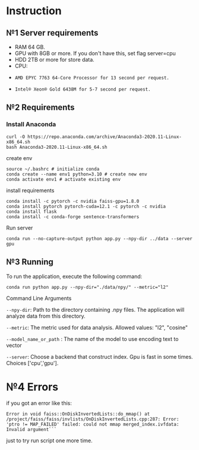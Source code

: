 # Instruction

## №1 Server requirements

- RAM 64 GB.
- GPU with 8GB or more. If you don't have this, set flag server=cpu
- HDD 2TB or more for store data.
- CPU:
-     AMD EPYC 7763 64-Core Processor for 13 second per request.
-     Intel® Xeon® Gold 6438M for 5-7 second per request.

## №2 Requirements

### Install Anaconda

 ```
curl -O https://repo.anaconda.com/archive/Anaconda3-2020.11-Linux-x86_64.sh
bash Anaconda3-2020.11-Linux-x86_64.sh 
 ```

create env

```shell
source ~/.bashrc # initialize conda
conda create --name env1 python=3.10 # create new env
conda activate env1 # activate existing env
```

install requirements

```shell
conda install -c pytorch -c nvidia faiss-gpu=1.8.0
conda install pytorch pytorch-cuda=12.1 -c pytorch -c nvidia
conda install flask
conda install -c conda-forge sentence-transformers
```

Run server

```shell
conda run --no-capture-output python app.py --npy-dir ../data --server gpu
```

## №3 Running

To run the application, execute the following command:

`conda run python app.py --npy-dir="./data/npy/" --metric="l2"`

Command Line Arguments

`--npy-dir`: Path to the directory containing .npy files. The application will analyze data from this directory.

`--metric`: The metric used for data analysis. Allowed values: "l2", "cosine"

`--model_name_or_path` : The name of the model to use encoding text to vector

`--server`: Choose a backend that construct index. Gpu is fast in some times. Choices ['cpu','gpu'].

# №4 Errors

if you got an error like this:

```
Error in void faiss::OnDiskInvertedLists::do_mmap() at /project/faiss/faiss/invlists/OnDiskInvertedLists.cpp:287: Error: 'ptro != MAP_FAILED' failed: could not mmap merged_index.ivfdata: Invalid argument```
```

just to try run script one more time.
